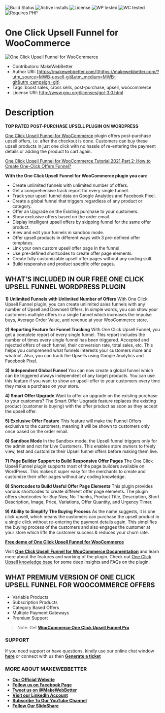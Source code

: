 ![Build Status](https://img.shields.io/travis/twbs/bootstrap/master.svg) ![Active installs](https://img.shields.io/badge/Active-1000%2B-brightgreen) ![License](https://img.shields.io/badge/License-GPLv3%20or%20later-yellowgreen) ![WP tested](https://img.shields.io/badge/WP%20tested-5.6-brightgreen) ![WC tested](https://img.shields.io/badge/WC%20tested-4.8-brightgreen) ![Requires PHP](https://img.shields.io/badge/Requires%20PHP-5.6-blue)
# One Click Upsell Funnel for WooCommerce
![One Click Upsell Funnel for WooCommerce](https://ps.w.org/woo-one-click-upsell-funnel/assets/banner-772x250.png)
* Contributors: MakeWebBetter
* Author URI: [https://makewebbetter.com/](https://makewebbetter.com/?utm_source=MWB-upsell-git&utm_medium=MWB-git&utm_campaign=git)
* Tags: boost sales, cross sells, post-purchase, upsell, woocommerce
* License URI: http://www.gnu.org/licenses/gpl-3.0.html

# Description

**TOP RATED POST-PURCHASE UPSELL PLUGIN ON WORDPRESS**

[One Click Upsell Funnel for WooCommerce](https://wordpress.org/plugins/woo-one-click-upsell-funnel/) plugin offers post-purchase upsell offers, i.e. after the checkout is done. Customers can buy these upsell products in just one click with no hassle of re-entering the payment details or adding the product to cart again.

[One Click Upsell Funnel for WooCommerce Tutorial 2021 Part 2: How to Create One-Click Offers Funnel?
](https://youtu.be/PvyKF8WEkAk)

**With the One Click Upsell Funnel for WooCommerce plugin you can:**

* Create unlimited funnels with unlimited number of offers.
* Get a comprehensive track report for every single funnel.
* Track your upsell funnel data on Google Analytics and Facebook Pixel.
* Create a global funnel that triggers regardless of any product or category.
* Offer an Upgrade on the Existing purchase to your customers.
* Show exclusive offers based on the order email.
* Display intelligent upsell offers by skipping funnel for the same offer product.
* View and edit your funnels in sandbox mode.
* Offer upsell products in different ways with 3 pre-defined offer templates.
* Link your own custom upsell offer page in the funnel.
* Use pre-defined shortcodes to create offer page elements.
* Create fully customizable upsell offer pages without any coding skill.
* Build responsive and product specific offer pages.

## WHAT’S INCLUDED IN OUR FREE ONE CLICK UPSELL FUNNEL WORDPRESS PLUGIN

**1) Unlimited Funnels with Unlimited Number of Offers**
With One Click Upsell Funnel plugin, you can create unlimited sales funnels with any number of Upsell and Downsell Offers. In simple words, you can show your customers multiple offers in a single funnel which increases the impulse buys, Average Order Value, and revenue at your WooCommerce store.

**2) Reporting Feature for Funnel Tracking**
With One Click Upsell Funnel, you get a complete report of every single funnel. This report includes the number of times every single funnel has been triggered. Accepted and rejected offers of each funnel, their conversion rate, total sales, etc. This helps you comprehend what funnels interests your customers more and whatnot. Also, you can track the Upsells using Google Analytics and Facebook Pixel.

**3) Independent Global Funnel**
You can now create a global funnel which can be triggered always independent of any target products. You can use this feature if you want to show an upsell offer to your customers every time they make a purchase on your store.

**4) Smart Offer Upgrade**
Want to offer an upgrade on the existing purchase to your customers? The Smart Offer Upgrade feature replaces the existing product (customer is buying) with the offer product as soon as they accept the upsell offer.

**5) Exclusive Offer Feature**
This feature will make the Funnel Offers exclusive to the customers, meaning it will be shown to customers only once based on the order email.

**6) Sandbox Mode**
In the Sandbox mode, the Upsell funnel triggers only for the admin and not for Live Customers. This enables store owners to freely view, test and customize their Upsell funnel offers before making them live.

**7) Page Builder Support to Build Responsive Offer Pages**
The One Click Upsell Funnel plugin supports most of the page builders available on WordPress. This makes it super easy for the merchants to create and customize their offer pages without any coding knowledge.

**8) Shortcodes to Build Useful Offer Page Elements**
This plugin provides various shortcodes to create different offer page elements. The plugin offers shortcodes for Buy Now, No Thanks, Product Title, Description, Short Description, Image, Price, Variations, Offer Quantity, and Urgency Timer.

**9) Ability to Simplify The Buying Process**
As the name suggests, it is one click upsell, which means the customers can purchase the upsell product in a single click without re-entering the payment details again. This simplifies the buying process of the customers and also engages the customer at your store which lifts the customer success & reduces your churn rate.

[**Free demo of One Click Upsell Funnel for WooCommerce**](https://demo.makewebbetter.com/woocommerce-one-click-upsell-funnel/?utm_source=MWB-upsell-git&utm_medium=MWB-git&utm_campaign=MWB-upsell-git)

Visit [**One Click Upsell Funnel for WooCommerce Documentation**](https://docs.makewebbetter.com/woocommerce-one-click-upsell-funnel/?utm_source=MWB-upsell-git&utm_medium=MWB-git&utm_campaign=MWB-upsell-git) and learn more about the features and working of the plugin. Check out [One Click Upsell knowledge base](https://support.makewebbetter.com/wordpress-plugins-knowledge-base/category/woocommerce-one-click-upsell-funnel-pro-kb/?utm_source=MWB-upsell-git&utm_medium=MWB-git&utm_campaign=MWB-upsell-git) for some deep insights and FAQs on the plugin.

## WHAT PREMIUM VERSION OF ONE CLICK UPSELL FUNNEL FOR WOOCOMMERCE OFFERS

* Variable Products
* Subscription Products
* Category Based Offers
* Multiple Payment Gateways
* Premium Support

> Note:  Get [**WooCommerce One Click Upsell Funnel Pro**](https://makewebbetter.com/product/woocommerce-one-click-upsell-funnel-pro/?utm_source=MWB-upsell-git&utm_medium=MWB-git&utm_campaign=MWB-upsell-git)

### **SUPPORT**

If you need support or have questions, kindly use our online chat window [**here**](https://makewebbetter.com/?utm_source=MWB-upsell-git&utm_medium=MWB-git-page&utm_campaign=MWB-upsell-git) or connect with us then [**Generate a ticket**](https://makewebbetter.com/submit-query/?utm_source=MWB-upsell-git&utm_medium=MWB-git-page&utm_campaign=MWB-upsell-git)

### **MORE ABOUT MAKEWEBBETTER**

- [**Our Official Website**](https://makewebbetter.com/?utm_source=MWB-upsell-git&utm_medium=MWB-git&utm_campaign=git)
- [**Follow us on Facebook Page**](https://www.facebook.com/makewebbetter)
- [**Tweet us on @MakeWebBetter**](https://twitter.com/makewebbetter)
- [**Visit our LinkedIn Account**](https://www.linkedin.com/company/makewebbetter)
- [**Subscribe To Our YouTube Channel**](https://www.youtube.com/channel/UC7nYNf0JETOwW3GOD_EW2Ag)
- [**Follow Our SlideShare**](https://www.slideshare.net/MakeWebBetter)


